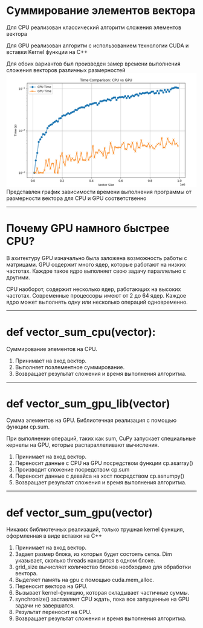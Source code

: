 # Суммирование элементов вектора
Для CPU реализован классический алгоритм сложения элементов вектора

Для GPU реализован алгоритм с использованием технологии CUDA и вставки Kernel функции на C++

Для обоих вариантов был произведен замер времени выполнения сложения векторов различных размерностей
![img.png](img.png)
Представлен график зависимости времени выполнения программы от размерности вектора для CPU и GPU соответственно
__________________________________________________________
# Почему GPU намного быстрее CPU?
В ахитектуру GPU изначально была заложена возможность работы с матрицами.
GPU содержит много ядер, которые работают на низких частотах. Каждое такое ядро выполняет свою задачу параллельно с другими.

CPU наоборот, содержит несколько ядер, работающих на высоких частотах. Современные процессоры имеют от 2 до 64 ядер. Каждое ядро может выполнять одну или несколько операций одновременно.
__________________________________________________________
# def vector_sum_cpu(vector):
Суммирование элементов на CPU. 
1) Принимает на вход вектор.
3) Выполняет поэлементное суммирование. 
4) Возвращает результат сложения и время выполнения алгоритма.
______________________________________________________________
# def vector_sum_gpu_lib(vector)
Сумма элементов на GPU. Библиотечная реализация с помощью функции cp.sum. 

При выполнении операций, таких как sum, CuPy запускает специальные кернелы на GPU, которые распараллеливают вычисления. 

1) Принимает на вход вектор. 
2) Переносит данные с CPU на GPU посредством функции cp.asarray()
3) Производит сложение посредством cp.sum 
4) Переносит данные с девайса на хост посредством cp.asnumpy()
5) Возвращает результат сложения и время выполнения алгоритма.
_____________________________________________
# def vector_sum_gpu(vector)
Никаких библиотечных реализаций, только трушная kernel функция, оформленная в виде вставки на C++
1) Принимает на вход вектор. 
2) Задает размер блока, из которых будет состоять сетка. Dim указывает, сколько threads находится в одном блоке. 
3) grid_size вычисляет количество блоков необходимо для обработки вектора. 
4) Выделяет память на gpu с помощью cuda.mem_alloc. 
5) Переносит вектора на GPU. 
6) Вызывает kernel-функцию, которая складывает частичные суммы.
7) synchronize() заставляет CPU ждать, пока все запущенные на GPU задачи не завершатся. 
8) Результат переносит на CPU. 
9) Возвращает результат сложения и время выполнения алгоритма.

